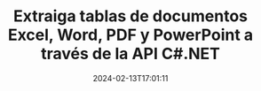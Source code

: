 ---
############################# Static ############################
layout: "auto-gen-parser"
date: 2024-02-13T17:01:11
draft: false
otherformats: 

############################# Head ############################
head_title: "Extraiga tablas de PDF, DOCX, PPTX, XLSX, EPUB y más a través de la API C#.NET"
head_description: "GroupDocs.Parser .NET API permite a los programadores extraer tablas de PDF, DOC, DOCX, PPT, PPTX, EML, MSG, XLS, XLSX, CSV , ODT, RTF y muchos otros tipos de documentos dentro de .NET aplicaciones."

############################# Header ############################
title: "Extraiga tablas de documentos Excel, Word, PDF y PowerPoint a través de la API C#.NET"
description: "GroupDocs.Parser .NET API permite a los programadores extraer tablas de PDF, DOC, DOCX, PPT, PPTX, EML, MSG, XLS, XLSX, CSV , ODT, RTF y EPUB documentos o páginas."
bg_image: "https://cms.admin.containerize.com/templates/aspose/App_Themes/V3/images/bg/header1.png"
bg_overlay: false
button:
    enable: true
    icon: "fas fa-arrow-down"
    label: "Descargue prueba gratis"
    link: "https://downloads.groupdocs.com/parser/net"

############################# SubMenu ############################
submenu:
    enable: true

    left:
        img_alt: "GroupDocs.Parser for .NET"
        image: "https://cms.admin.containerize.com/templates/groupdocs/images/product-logos/90x90-noborder/groupdocs-parser-net.png"
        product: "GroupDocs.Parser"
        platform: ".NET"

    middle:
        button:

            # button loop
            - link: "https://apireference.groupdocs.com/parser/net"
              text: "Referencia de la API"

            # button loop
            - link: "https://github.com/groupdocs-parser"
              text: "Ejemplos de código"

            # button loop
            - link: "https://products.groupdocs.app/parser/family"
              text: "demostraciones en vivo"

            # button loop
            - link: "https://purchase.groupdocs.com/pricing/parser/net"
              text: "Precios"

    right:
        link_download: "https://downloads.groupdocs.com/parser"
        link_learn: "https://docs.groupdocs.com/parser/net"
        link_buy: "https://purchase.groupdocs.com"

############################# About ############################
about:
    enable: true
    title: "¿Cómo extraer tablas de archivos POT a través de la API .NET?"
    content: |
        La tabla es la colección de celdas dispuestas en filas y columnas. Las tablas juegan un papel muy importante en el almacenamiento y la organización de datos detallados o complicados que permiten a los usuarios leerlos y verlos fácilmente. Las tablas se pueden usar de muchas maneras, como hacer listas, comparar información, alinear datos, agrupar información, resaltar tendencias o patrones en los datos y muchas más. GroupDocs.Parser for .NET es una API útil que permite a los programadores de software desarrollar una solución para extraer tablas, texto e imágenes de varios tipos de formatos de documentos admitidos, como PDF, correos electrónicos, libros electrónicos, Word (DOC, { 318}), PowerPoint (PPT, PPTX), Excel (XLS, XLSX), formatos de correo electrónico (EML, MSG) y muchos más. La API .NET ha incluido varias funciones importantes para trabajar con tablas, como extraer todas las tablas de un documento, extraer una tabla de una página en particular, obtener datos de celdas de tabla, obtener el número total de filas y columnas de una tabla, obtener altura de fila, imprimir datos de una tabla y más.
        
        

############################# Steps ############################
steps:
    enable: true
    title_left: "Extraer tablas de POT en .NET"
    content_left: |
        [GroupDocs.Parser for .NET](/es/parser/net/) facilita a los desarrolladores de C# extraer tablas de un archivo POT mediante la implementación de unos sencillos pasos.
        
        * Crear una instancia del objeto [Parser](https://reference.groupdocs.com/net/parser/groupdocs.parser/parser) para el documento inicial;
        * Compruebe si el documento admite la extracción de tablas;
        * Crea una instancia de [PageTableAreaOptions](https://reference.groupdocs.com/parser/net/groupdocs.parser.options/pagetableareaoptions/) y [TemplateTableLayout](https://reference.groupdocs.com/parser/net/groupdocs.parser .templates/templatetablelayout/) clases para establecer el diseño de las tablas
        * Llame al método [GetTables](https://reference.groupdocs.com/parser/net/groupdocs.parser/parser/methods/gettables) y obtenga la colección de [PageTableArea](https://reference.groupdocs.com/parser/net/groupdocs.parser.data/pagetablearea) objetos;

    title_right: "Más información sobre la extracción de tablas"
    content_right: |
        * <a href="https://docs.groupdocs.com/parser/net/extract-tables-from-document/">Cómo extraer tablas de un documento</a>
        * <a href="https://docs.groupdocs.com/parser/net/extract-tables-from-document-page/">Cómo extraer tablas de la página del documento</a>
 
    code: |
     {{% parser/additional-styles %}}
     {{< parser/code-parser title="Cómo extraer tablas del archivo POT usando el código de ejemplo C#">}}

        ```csharp    
        // Extraiga tablas del archivo POT usando la API GroupDocs.Parser
        // Crear una instancia de la clase Parser
        using (Parser parser = new Parser(filePath)) {
            // Compruebe si el documento admite la extracción de tablas
            if (!parser.Features.Tables) {
                Console.WriteLine("El documento no admite la extracción de tablas.");
                return;
            }
            // Crear el diseño de las tablas.
            TemplateTableLayout layout = new TemplateTableLayout(
                new double[] { 50, 95, 275, 415, 485, 545 },
                new double[] { 325, 340, 365, 395 });
            // Crear las opciones para la extracción de tablas.
            PageTableAreaOptions options = new PageTableAreaOptions(layout);
            // Extraer tablas del documento.
            IEnumerable<PageTableArea> tables = parser.GetTables(options);
            // Iterar sobre tablas
            foreach (PageTableArea t in tables) {
                // Iterar sobre filas
                for (int row = 0; row < t.RowCount; row++) {
                    // Iterar sobre columnas
                    for (int column = 0; column < t.ColumnCount; column++) {
                        // Obtener la celda de la tabla
                        PageTableAreaCell cell = t[row, column];
                        if (cell != null) {
                            // Imprimir el texto de la celda de la tabla
                            Console.Write(cell.Text);
                            Console.Write(" | ");
                        }
                    }
                    Console.WriteLine();
                }
                Console.WriteLine();
            }
        }
        ```
     {{< /parser/code-parser >}}

############################# More ############################
more:
    enable: true
    title_left: "Requisitos del sistema"
    content_left: |
        GroupDocs.Parser for .NET Las API son compatibles con todas las principales plataformas y sistemas operativos. Antes de ejecutar el código a continuación, asegúrese de tener instalados los siguientes requisitos previos en su sistema.
        
        * Sistemas operativos: Microsoft Windows, Linux, MacOS
        * Entornos de desarrollo: Microsoft Visual Studio, Xamarin, MonoDevelop
        * Marcos
        * Descarga la última versión de GroupDocs.Parser for .NET desde [Nuget](https://www.nuget.org/packages/groupdocs.parser)

    title_right: "Por qué usar GroupDocs.Parser for .NET"
    content_right: |
        * Compatibilidad con la extracción de texto sin formato de cualquier documento compatible    
        * Análisis de documentos a través de plantillas definidas por el usuario    
        * Totalmente compatible con la extracción de texto estructurado    
        * Búsqueda de texto por palabra clave y expresión regular    
        * Extraiga texto formateado, metadatos, imágenes, contenedores y archivos adjuntos    
        * Extraiga la tabla de contenido para algunos formatos de documentos compatibles    
        * Analizar datos de formulario de PDF documentos    
        * Extraer hipervínculos del documento   

############################# About Formats ############################
about_formats:
    enable: true

############################# More Formats ############################
more_formats:
    enable: true
    title: "Extraer tablas de otros formatos de documentos"
    content: |
        .NET API de análisis de documentos y escaneo de tablas para formatos de archivo e imágenes. Extraiga datos para algunos de los formatos de archivo populares como se indica a continuación.

############################# Back to top ###############################
back_to_top:
    enable: true
---